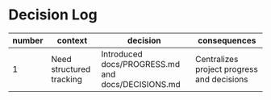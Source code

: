 # Decision Log

| number | context                     | decision                                              | consequences                                   |
|--------|-----------------------------|-------------------------------------------------------|-----------------------------------------------|
| 1      | Need structured tracking    | Introduced docs/PROGRESS.md and docs/DECISIONS.md     | Centralizes project progress and decisions    |
